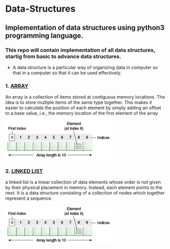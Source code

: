 # Data-Structures

## Implementation of data structures using python3 programming language.
### This repo will contain implementation of all data structures, startig from basic to advance data structures.

* A data structure is a particular way of organizing data in computer so that in a computer so that it can be used effectively.

### 1. [ARRAY](https://github.com/dhruvsharma1999/data-structures/tree/main/arrays)
An array is a collection of items stored at contiguous memory locations. The idea is to store multiple items of the same type together. This makes it easier to calculate the position of each element by simply adding an offset to a base value, i.e., the memory location of the first element of the array

![array image](/imgs/objects-tenElementArray.gif)

### 2. [LINKED LIST](https://github.com/dhruvsharma1999/data-structures/tree/main/linkedlists)
a linked list is a linear collection of data elements whose order is not given by their physical placement in memory. Instead, each element points to the next. It is a data structure consisting of a collection of nodes which together represent a sequence.

![LL image](/imgs/dll.gif)

